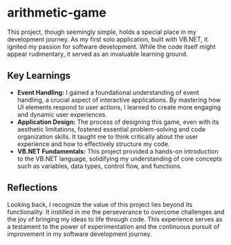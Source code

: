 # arithmetic-game

This project, though seemingly simple, holds a special place in my development journey. As my first solo application, built with VB.NET, it ignited my passion for software development. While the code itself might appear rudimentary, it served as an invaluable learning ground.

## Key Learnings

* **Event Handling:** I gained a foundational understanding of event handling, a crucial aspect of interactive applications. By mastering how UI elements respond to user actions, I learned to create more engaging and dynamic user experiences.
* **Application Design:** The process of designing this game, even with its aesthetic limitations, fostered essential problem-solving and code organization skills. It taught me to think critically about the user experience and how to effectively structure my code.
* **VB.NET Fundamentals:** This project provided a hands-on introduction to the VB.NET language, solidifying my understanding of core concepts such as variables, data types, control flow, and functions.

## Reflections

Looking back, I recognize the value of this project lies beyond its functionality. It instilled in me the perseverance to overcome challenges and the joy of bringing my ideas to life through code. This experience serves as a testament to the power of experimentation and the continuous pursuit of improvement in my software development journey.
